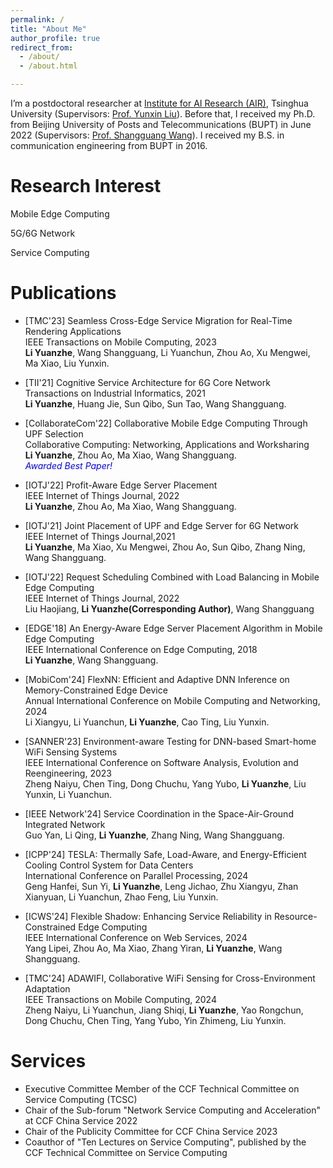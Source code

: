 ```yaml
---
permalink: /
title: "About Me"
author_profile: true
redirect_from: 
  - /about/
  - /about.html

---
```






I’m a postdoctoral researcher at [Institute for AI Research (AIR)](https://air.tsinghua.edu.cn/), Tsinghua University (Supervisors: [Prof. Yunxin Liu](https://yunxinliu.github.io/)). Before that, I received my Ph.D. from Beijing University of Posts and Telecommunications (BUPT) in June 2022 (Supervisors: [Prof. Shangguang Wang](https://sguangwang.com)). I received my B.S. in communication engineering from BUPT in 2016.



# Research Interest

Mobile Edge Computing

5G/6G Network

Service Computing



# Publications

- [TMC'23] Seamless Cross-Edge Service Migration for Real-Time Rendering Applications    
  IEEE Transactions on Mobile Computing, 2023    
  **Li Yuanzhe**, Wang Shangguang, Li Yuanchun, Zhou Ao, Xu Mengwei, Ma Xiao, Liu Yunxin. 

- [TII'21] Cognitive Service Architecture for 6G Core Network    
  Transactions on Industrial Informatics, 2021    
  **Li Yuanzhe**, Huang Jie, Sun Qibo, Sun Tao, Wang Shangguang.

- [CollaborateCom'22] Collaborative Mobile Edge Computing Through UPF Selection    
  Collaborative Computing: Networking, Applications and Worksharing    
  **Li Yuanzhe**, Zhou Ao, Ma Xiao, Wang Shangguang.    
  *<font color=blue> Awarded Best Paper!</font>*

- [IOTJ'22] Profit-Aware Edge Server Placement    
  IEEE Internet of Things Journal, 2022    
   **Li Yuanzhe**, Zhou Ao, Ma Xiao, Wang Shangguang.

- [IOTJ'21] Joint Placement of UPF and Edge Server for 6G Network    
  IEEE Internet of Things Journal,2021    
  **Li Yuanzhe**, Ma Xiao, Xu Mengwei, Zhou Ao, Sun Qibo, Zhang Ning, Wang Shangguang.

- [IOTJ'22] Request Scheduling Combined with Load Balancing in Mobile Edge Computing    
  IEEE Internet of Things Journal, 2022    
  Liu Haojiang, **Li Yuanzhe(Corresponding Author)**, Wang Shangguang

- [EDGE'18] An Energy-Aware Edge Server Placement Algorithm in Mobile Edge Computing    
  IEEE International Conference on Edge Computing, 2018    
  **Li Yuanzhe**, Wang Shangguang. 

- [MobiCom'24] FlexNN: Efficient and Adaptive DNN Inference on Memory-Constrained Edge Device    
  Annual International Conference on Mobile Computing and Networking, 2024    
  Li Xiangyu, Li Yuanchun, **Li Yuanzhe**, Cao Ting, Liu Yunxin.

- [SANNER'23] Environment-aware Testing for DNN-based Smart-home WiFi Sensing Systems    
  IEEE International Conference on Software Analysis, Evolution and Reengineering, 2023    
  Zheng Naiyu, Chen Ting, Dong Chuchu, Yang Yubo, **Li Yuanzhe**, Liu Yunxin, Li Yuanchun.

- [IEEE Network'24] Service Coordination in the Space-Air-Ground Integrated Network    
  Guo Yan, Li Qing, **Li Yuanzhe**, Zhang Ning, Wang Shangguang. 

- [ICPP'24] TESLA: Thermally Safe, Load-Aware, and Energy-Efficient Cooling Control System for Data Centers    
  International Conference on Parallel Processing, 2024    
  Geng Hanfei, Sun Yi, **Li Yuanzhe**, Leng Jichao, Zhu Xiangyu, Zhan Xianyuan, Li Yuanchun, Zhao Feng, Liu Yunxin.

- [ICWS'24] Flexible Shadow: Enhancing Service Reliability in Resource-Constrained Edge Computing    
  IEEE International Conference on Web Services, 2024    
  Yang Lipei, Zhou Ao, Ma Xiao, Zhang Yiran, **Li Yuanzhe**, Wang Shangguang.

- [TMC'24] ADAWIFI, Collaborative WiFi Sensing for Cross-Environment Adaptation    
  IEEE Transactions on Mobile Computing, 2024    
  Zheng Naiyu, Li Yuanchun, Jiang Shiqi, **Li Yuanzhe**, Yao Rongchun, Dong Chuchu, Chen Ting, Yang Yubo, Yin Zhimeng, Liu Yunxin.

  

# Services

- Executive Committee Member of the CCF Technical Committee on Service Computing (TCSC)
- Chair of the Sub-forum "Network Service Computing and Acceleration" at CCF China Service 2022
- Chair of the Publicity Committee for CCF China Service 2023
- Coauthor of "Ten Lectures on Service Computing", published by the CCF Technical Committee on Service Computing
